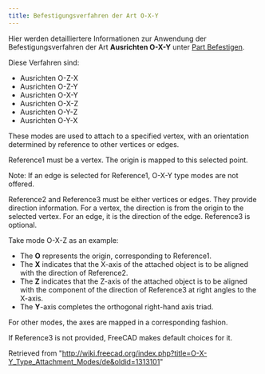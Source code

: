 ```yaml
---
title: Befestigungsverfahren der Art O-X-Y
---
```

Hier werden detailliertere Informationen zur Anwendung der Befestigungsverfahren der Art **Ausrichten O-X-Y** unter [Part Befestigen](/Part_EditAttachment/de "Part EditAttachment/de").

Diese Verfahren sind:

* Ausrichten O-Z-X
* Ausrichten O-Z-Y
* Ausrichten O-X-Y
* Ausrichten O-X-Z
* Ausrichten O-Y-Z
* Ausrichten O-Y-X

These modes are used to attach to a specified vertex, with an orientation determined by reference to other vertices or edges.

Reference1 must be a vertex. The origin is mapped to this selected point.

Note: If an edge is selected for Reference1, O-X-Y type modes are not offered.

Reference2 and Reference3 must be either vertices or edges. They provide direction information. For a vertex, the direction is from the origin to the selected vertex. For an edge, it is the direction of the edge. Reference3 is optional.

Take mode O-X-Z as an example:

* The **O** represents the origin, corresponding to Reference1.
* The **X** indicates that the X-axis of the attached object is to be aligned with the direction of Reference2.
* The **Z** indicates that the Z-axis of the attached object is to be aligned with the component of the direction of Reference3 at right angles to the X-axis.
* The **Y**-axis completes the orthogonal right-hand axis triad.

For other modes, the axes are mapped in a corresponding fashion.

If Reference3 is not provided, FreeCAD makes default choices for it.

Retrieved from "<http://wiki.freecad.org/index.php?title=O-X-Y_Type_Attachment_Modes/de&oldid=1313101>"